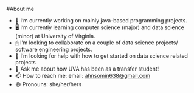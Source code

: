 #About me



- 📑 I’m currently working on mainly java-based programming projects.
- 🖥 I’m currently learning computer science (major) and data science (minor) at University of Virginia.
- 🖱 I’m looking to collaborate on a couple of data science projects/ software engineering projects. 
- 🤔 I’m looking for help with how to get started on data science related projects
- 💬 Ask me about how UVA has been as a transfer student!
- 📫 How to reach me: email: ahnsomin638@gmail.com
- 😄 Pronouns: she/her/hers


